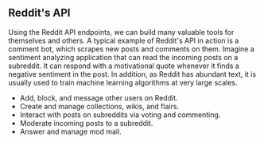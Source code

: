 ## Reddit's API

Using the Reddit API endpoints, we can build many valuable tools for themselves and others. A typical example of Reddit's API in action is a comment bot, which scrapes new posts and comments on them. Imagine a sentiment analyzing application that can read the incoming posts on a subreddit. It can respond with a motivational quote whenever it finds a negative sentiment in the post. In addition, as Reddit has abundant text, it is usually used to train machine learning algorithms at very large scales.

* Add, block, and message other users on Reddit.
* Create and manage collections, wikis, and flairs.
* Interact with posts on subreddits via voting and commenting.
* Moderate incoming posts to a subreddit.
* Answer and manage mod mail.





